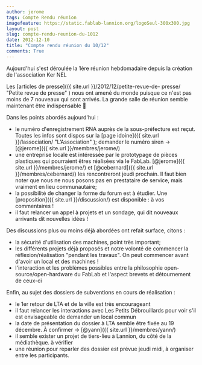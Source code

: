 ```yaml
---
author: jerome
tags: Compte Rendu réunion
imagefeature: https://static.fablab-lannion.org/logoSeul-300x300.jpg
layout: post
slug: compte-rendu-reunion-du-1012
date: 2012-12-10
title: "Compte rendu réunion du 10/12"
comments: True
---
```

Aujourd'hui s'est déroulée la 1ère réunion hebdomadaire depuis la création de
l'association Ker NEL

Les [articles de presse]({{ site.url }}/2012/12/petite-revue-de-
presse/ "Petite revue de presse" ) nous ont amené du monde puisque ce n'est
pas moins de 7 nouveaux qui sont arrivés. La grande salle de réunion semble
maintenant être indispensable 🙂

Dans les points abordés aujourd'hui :

  * le numéro d'enregistrement RNA auprès de la sous-préfecture est reçut. Toutes les infos sont dispos sur la [page idoine]({{ site.url }}/lassociation/ "L’Association" ); demander le numéro siren -&gt; [@jerome]({{ site.url }}/membres/jerome/)
  * une entreprise locale est intéressée par le prototypage de pièces plastiques qui pourraient êtres réalisées via le FabLab. [@jerome]({{ site.url }}/membres/jerome/) et [@cebernard]({{ site.url }}/membres/cebernard/) les rencontreront jeudi prochain. Il faut bien noter que nous ne nous posons pas en prestataire de service, mais vraiment en lieu communautaire;
  * la possibilité de changer la forme du forum est à étudier. Une [proposition]({{ site.url }}/discussion/) est disponible : à vos commentaires !
  * il faut relancer un appel à projets et un sondage, qui dit nouveaux arrivants dit nouvelles idées !

Des discussions plus ou moins déjà abordées ont refait surface, citons :

  * la sécurité d'utilisation des machines, point très important;
  * les différents projets déjà proposés et notre volonté de commencer la réflexion/réalisation "pendant les travaux". On peut commencer avant d'avoir un local et des machines !
  * l'interaction et les problèmes possibles entre la philosophie open-source/open-hardware du FabLab et l'aspect brevets et détournement de ceux-ci

Enfin, au sujet des dossiers de subventions en cours de réalisation :

  * le 1er retour de LTA et de la ville est très encourageant
  * il faut relancer les interactions avec Les Petits Débrouillards pour voir s'il est envisageable de demander un local commun
  * la date de présentation du dossier à LTA semble être fixée au 19 décembre. À confirmer -&gt; [@yann]({{ site.url }}/membres/yann/)
  * il semble exister un projet de tiers-lieu à Lannion, du côté de la médiathèque. à vérifier
  * une réunion pour reparler des dossier est prévue jeudi midi, à organiser entre les participants.




